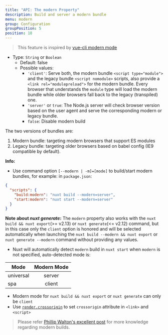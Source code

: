 ```yaml
---
title: "API: The modern Property"
description: Build and server a modern bundle
menu: modern
group: Configuration
groupPosition: 5
position: 18
---
```


> This feature is inspired by [vue-cli modern mode](https://cli.vuejs.org/guide/browser-compatibility.html#modern-mode) 

- Type: `String` or `Boolean`
  - Default: false
  - Possible values:
    - `'client'`: Serve both, the modern bundle `<script type="module">` and the legacy bundle `<script nomodule>` scripts, also provide a `<link rel="modulepreload">` for the modern bundle. Every browser that understands the `module` type will load the modern bundle while older browsers fall back to the legacy (transpiled) one.
    - `'server'` or `true`: The Node.js server will check browser version based on the user agent and serve the corresponding modern or legacy bundle.
    - `false`: Disable modern build

The two versions of bundles are:

1. Modern bundle: targeting modern browsers that support ES modules
1. Legacy bundle: targeting older browsers based on babel config (IE9 compatible by default).

**Info:**

- Use command option `[--modern | -m]=[mode]` to build/start modern bundles, for example: in `package.json`:

```json
{
  "scripts": {
    "build:modern": "nuxt build --modern=server",
    "start:modern": "nuxt start --modern=server"
  }
}
```
**Note about *nuxt generate*:** The `modern` property also works with the `nuxt build && nuxt export`(>= v2.13) or `nuxt generate`(<= v2.12) command, but in this case only the `client` option is honored and will be selected automatically when launching the `nuxt build --modern && nuxt export` or `nuxt generate --modern` command without providing any values.

- Nuxt will automatically detect `modern` build in `nuxt start` when `modern` is not specified, auto-detected mode is:

| Mode          | Modern Mode   |
| ------------- |:-------------:|
| universal     | server        |
| spa           | client        |

- Modern mode for `nuxt build && nuxt export` or `nuxt generate` can only be `client`
- Use [`render.crossorigin`](/api/configuration-render#crossorigin) to set `crossorigin` attribute in `<link>` and `<script>`

> Please refer [Phillip Walton's excellent post](https://philipwalton.com/articles/deploying-es2015-code-in-production-today/) for more knowledge regarding modern builds.
